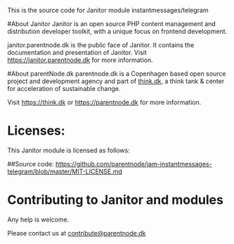 This is the source code for Janitor module instantmessages/telegram

#About Janitor
Janitor is an open source PHP content management and distribution developer toolkit, with a unique focus on frontend development. 

janitor.parentnode.dk is the public face of Janitor. It contains the documentation and presentation of Janitor.
Visit https://janitor.parentnode.dk for more information.

#About parentNode.dk
parentnode.dk is a Copenhagen based open source project and development agency and part of [think.dk](http://think.dk), a think tank & center for acceleration of sustainable change. 

Visit https://think.dk or https://parentnode.dk for more information.

# Licenses:
This Janitor module is licensed as follows:

##Source code:
https://github.com/parentnode/jam-instantmessages-telegram/blob/master/MIT-LICENSE.md



# Contributing to Janitor and modules

Any help is welcome. 

Please contact us at [contribute@parentnode.dk](mailto:contribute@parentnode.dk)

